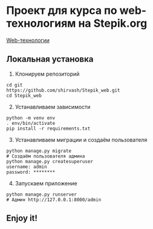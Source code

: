# Проект для курса по web-технологиям на Stepik.org
<a href="https://stepik.org/course/154/info">Web-технологии</a>


## Локальная установка 
1. Клонируем репозиторий
```
cd git
https://github.com/shirvash/Stepik_web.git
cd Stepik_web
```
2. Устанавливаем зависимости
```
python -m venv env
. env/bin/activate
pip install -r requirements.txt
```
3. Устанавливаем миграции и создаём пользователя 
```
python manage.py migrate
# Создаём пользователя админа
python manage.py createsuperuser
username: admin
password: ********
```

4. Запускаем приложение
```
python manage.py runserver
# Админ http://127.0.0.1:8000/admin
```

## Enjoy it!
